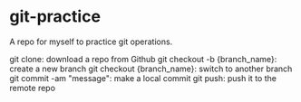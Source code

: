 # git-practice
A repo for myself to practice git operations.

git clone: download a repo from Github
git checkout -b {branch_name}: create a new branch
git checkout {branch_name}: switch to another branch
git commit -am "message": make a local commit
git push: push it to the remote repo

